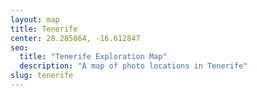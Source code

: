 ```yaml
---
layout: map
title: Tenerife
center: 28.285864, -16.612847
seo:
  title: "Tenerife Exploration Map"
  description: "A map of photo locations in Tenerife"
slug: tenerife
---
```

